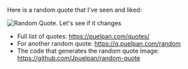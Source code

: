 Here is a random quote that I've seen and liked:

![Random Quote. Let's see if it changes](https://q.puelpan.com/random?s=9)

- Full list of quotes: https://puelpan.com/quotes/
- For another random quote: https://q.puelpan.com/random
- The code that generates the random quote image: https://github.com/Jpuelpan/random-quote
